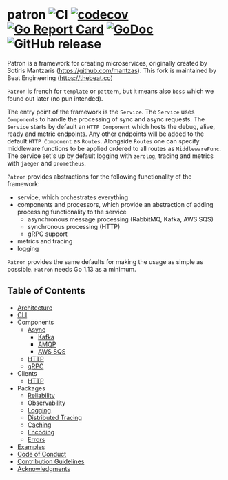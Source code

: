 # patron ![CI](https://github.com/beatlabs/patron/workflows/CI/badge.svg) [![codecov](https://codecov.io/gh/beatlabs/patron/branch/master/graph/badge.svg)](https://codecov.io/gh/beatlabs/patron) [![Go Report Card](https://goreportcard.com/badge/github.com/beatlabs/patron)](https://goreportcard.com/report/github.com/beatlabs/patron) [![GoDoc](https://godoc.org/github.com/beatlabs/patron?status.svg)](https://godoc.org/github.com/beatlabs/patron) ![GitHub release](https://img.shields.io/github/release/beatlabs/patron.svg)

Patron is a framework for creating microservices, originally created by Sotiris Mantzaris (https://github.com/mantzas). This fork is maintained by Beat Engineering (https://thebeat.co)

`Patron` is french for `template` or `pattern`, but it means also `boss` which we found out later (no pun intended).

The entry point of the framework is the `Service`. The `Service` uses `Components` to handle the processing of sync and async requests. The `Service` starts by default an `HTTP Component` which hosts the debug, alive, ready and metric endpoints. Any other endpoints will be added to the default `HTTP Component` as `Routes`. Alongside `Routes` one can specify middleware functions to be applied ordered to all routes as `MiddlewareFunc`. The service set's up by default logging with `zerolog`, tracing and metrics with `jaeger` and `prometheus`.

`Patron` provides abstractions for the following functionality of the framework:

- service, which orchestrates everything
- components and processors, which provide an abstraction of adding processing functionality to the service
  - asynchronous message processing (RabbitMQ, Kafka, AWS SQS)
  - synchronous processing (HTTP)
  - gRPC support
- metrics and tracing
- logging

`Patron` provides the same defaults for making the usage as simple as possible.
`Patron` needs Go 1.13 as a minimum.

## Table of Contents

- [Architecture](Architecture.md)
- [CLI](other/CLI.md)
- Components
  - [Async](components/async/Async.md)
    - [Kafka](components/async/Kafka.md)
    - [AMQP](components/async/AMQP.md)
    - [AWS SQS](components/async/AWSSQS.md)
  - [HTTP](components/HTTP.md)
  - [gRPC](components/gRPC.md)
- Clients
  - [HTTP](clients/HTTP.md)
- Packages
  - [Reliability](other/Reliability.md)
  - [Observability](observability/Observability.md)
  - [Logging](observability/Logging.md)
  - [Distributed Tracing](observability/DistributedTracing.md)  
  - [Caching](other/Caching.md)
  - [Encoding](other/Encoding.md)
  - [Errors](other/Errors.md)
- [Examples](Examples.md)
- [Code of Conduct](CodeOfConduct.md)
- [Contribution Guidelines](ContributionGuidelines.md)
- [Acknowledgments](ACKNOWLEDGMENTS.md)
